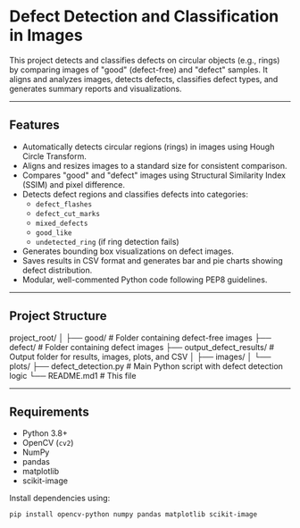 # Defect Detection and Classification in Images

This project detects and classifies defects on circular objects (e.g., rings) by comparing images of "good" (defect-free) and "defect" samples. It aligns and analyzes images, detects defects, classifies defect types, and generates summary reports and visualizations.

---

## Features

- Automatically detects circular regions (rings) in images using Hough Circle Transform.
- Aligns and resizes images to a standard size for consistent comparison.
- Compares "good" and "defect" images using Structural Similarity Index (SSIM) and pixel difference.
- Detects defect regions and classifies defects into categories:
  - `defect_flashes`
  - `defect_cut_marks`
  - `mixed_defects`
  - `good_like`
  - `undetected_ring` (if ring detection fails)
- Generates bounding box visualizations on defect images.
- Saves results in CSV format and generates bar and pie charts showing defect distribution.
- Modular, well-commented Python code following PEP8 guidelines.

---

## Project Structure

project_root/
│
├── good/ # Folder containing defect-free images
├── defect/ # Folder containing defect images
├── output_defect_results/ # Output folder for results, images, plots, and CSV
│ ├── images/
│ └── plots/
├── defect_detection.py # Main Python script with defect detection logic
└── README.md1 # This file



---

## Requirements

- Python 3.8+
- OpenCV (`cv2`)
- NumPy
- pandas
- matplotlib
- scikit-image

Install dependencies using:

```bash
pip install opencv-python numpy pandas matplotlib scikit-image
